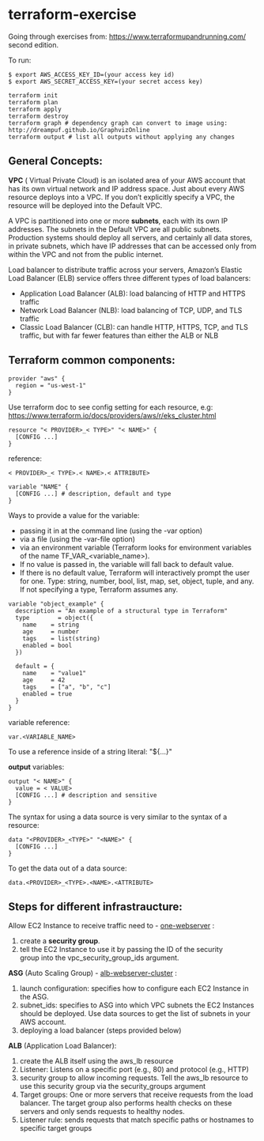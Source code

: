# terraform-exercise

Going through exercises from: https://www.terraformupandrunning.com/ second edition.

To run:
```
$ export AWS_ACCESS_KEY_ID=(your access key id)
$ export AWS_SECRET_ACCESS_KEY=(your secret access key)

terraform init
terraform plan
terraform apply
terraform destroy
terraform graph # dependency graph can convert to image using: http://dreampuf.github.io/GraphvizOnline 
terraform output # list all outputs without applying any changes
```

## General Concepts:
**VPC** ( Virtual Private Cloud) is an isolated area of your AWS account that has its own virtual network and IP address space. Just about every AWS resource deploys into a VPC. If you don’t explicitly specify a VPC, the resource will be deployed into the Default VPC.

A VPC is partitioned into one or more **subnets**, each with its own IP addresses. The subnets in the Default VPC are all public subnets. Production systems should deploy all servers, and certainly all data stores, in private subnets, which have IP addresses that can be accessed only from within the VPC and not from the public internet.

Load balancer to distribute traffic across your servers, Amazon’s Elastic Load Balancer (ELB) service offers three different types of load balancers:
* Application Load Balancer (ALB): load balancing of HTTP and HTTPS traffic
* Network Load Balancer (NLB): load balancing of TCP, UDP, and TLS traffic
* Classic Load Balancer (CLB): can handle HTTP, HTTPS, TCP, and TLS traffic, but with far fewer features than either the ALB or NLB

## Terraform common components:
```
provider "aws" {
  region = "us-west-1"
}
```
Use terraform doc to see config setting for each resource, e.g: https://www.terraform.io/docs/providers/aws/r/eks_cluster.html
```
resource "< PROVIDER>_< TYPE>" "< NAME>" { 
  [CONFIG ...]
}
```
reference: 
```
< PROVIDER>_< TYPE>.< NAME>.< ATTRIBUTE>
```

```
variable "NAME" {
  [CONFIG ...] # description, default and type
}
```

Ways to provide a value for the variable:
* passing it in at the command line (using the -var option)
* via a file (using the -var-file option)
* via an environment variable (Terraform looks for environment variables of the name TF_VAR_<variable_name>). 
* If no value is passed in, the variable will fall back to default value. 
* If there is no default value, Terraform will interactively prompt the user for one.
Type: string, number, bool, list, map, set, object, tuple, and any. If not specifying a type, Terraform assumes any.
```
variable "object_example" {
  description = "An example of a structural type in Terraform"
  type        = object({
    name    = string
    age     = number
    tags    = list(string)
    enabled = bool
  })

  default = {
    name    = "value1"
    age     = 42
    tags    = ["a", "b", "c"]
    enabled = true
  }
}
```
variable reference:
```
var.<VARIABLE_NAME>
```
To use a reference inside of a string literal: "${...}"

**output** variables:
```
output "< NAME>" {
  value = < VALUE>
  [CONFIG ...] # description and sensitive 
}
```
The syntax for using a data source is very similar to the syntax of a resource:
```
data "<PROVIDER>_<TYPE>" "<NAME>" {
  [CONFIG ...]
}
```
To get the data out of a data source:
```
data.<PROVIDER>_<TYPE>.<NAME>.<ATTRIBUTE>
```

## Steps for different infrastraucture:
Allow EC2 Instance to receive traffic need to - [one-webserver](one-webserver/main.tf) :
1. create a **security group**. 
2. tell the EC2 Instance to use it by passing the ID of the security group into the vpc_security_group_ids argument.

**ASG** (Auto Scaling Group) - [alb-webserver-cluster](alb-webserver-cluster/main.tf) :
1. launch configuration: specifies how to configure each EC2 Instance in the ASG.
2. subnet_ids: specifies to ASG into which VPC subnets the EC2 Instances should be deployed. Use data sources to get the list of subnets in your AWS account.
3. deploying a load balancer (steps provided below)

**ALB** (Application Load Balancer):
1. create the ALB itself using the aws_lb resource
2. Listener: Listens on a specific port (e.g., 80) and protocol (e.g., HTTP)
3. security group to allow incoming requests. Tell the aws_lb resource to use this security group via the security_groups argument
4. Target groups: One or more servers that receive requests from the load balancer. The target group also performs health checks on these servers and only sends requests to healthy nodes.
5. Listener rule: sends requests that match specific paths or hostnames to specific target groups